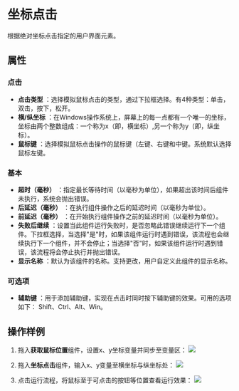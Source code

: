 # 坐标点击

根据绝对坐标点击指定的用户界面元素。

## 属性

### 点击

- **点击类型** ：选择模拟鼠标点击的类型，通过下拉框选择。有4种类型：单击，双击，按下，松开。
- **横/纵坐标** ：在Windows操作系统上，屏幕上的每一点都有一个唯一的坐标，坐标由两个整数组成：一个称为x（即，横坐标）,另一个称为y（即，纵坐标）。
- **鼠标键** ：选择模拟鼠标点击操作的鼠标键（左键、右键和中键。系统默认选择鼠标左键。

### 基本

- **超时（毫秒）** ：指定最长等待时间（以毫秒为单位），如果超出该时间后组件未执行，系统会抛出错误。
- **后延迟（毫秒）** ：在执行组件操作之后的延迟时间（以毫秒为单位）。
- **前延迟（毫秒）** ：在开始执行组件操作之前的延迟时间（以毫秒为单位）。
- **失败后继续** ：设置当此组件运行失败时，是否忽略此错误继续运行下一个组件。下拉框选择，当选择"是"时，如果该组件运行时遇到错误，该流程也会继续执行下一个组件，并不会停止；当选择"否"时，如果该组件运行时遇到错误，该流程将会停止执行并抛出错误。
- **显示名称** ：默认为该组件的名称。支持更改，用户自定义此组件的显示名称。

### 可选项

- **辅助键** ：用于添加辅助键，实现在点击时同时按下辅助键的效果。可用的选项如下： Shift、Ctrl、Alt、Win。

## 操作样例

1. 拖入**获取鼠标位置**组件，设置x、y坐标变量并同步至变量区：
![](https://docimages.blob.core.chinacloudapi.cn/images/Activities/Coordinate-1.png)

2. 拖入**坐标点击**组件，输入x、y变量至横坐标与纵坐标处：
![](https://docimages.blob.core.chinacloudapi.cn/images/Activities/Coordinate-2.png)

3. 点击运行流程，将鼠标至于可点击的按钮等位置查看运行效果：
![](https://docimages.blob.core.chinacloudapi.cn/images/Activities/Coordinate-3.png)
